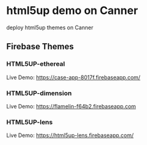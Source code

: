 # html5up demo on Canner

deploy html5up themes on Canner

## Firebase Themes

### HTML5UP-ethereal

Live Demo: https://case-app-8017f.firebaseapp.com/

### HTML5UP-dimension

Live Demo: https://flamelin-f64b2.firebaseapp.com

### HTML5UP-lens

Live Demo: https://html5up-lens.firebaseapp.com/
